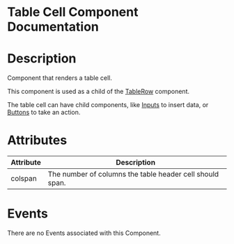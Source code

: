 # Table Cell Component Documentation

# Description

Component that renders a table cell.

This component is used as a child of the [TableRow](../TableRow/) component.

The table cell can have child components, like [Inputs](../../Input/) to insert data, or [Buttons](../../Button/) to take an action.

# Attributes

| Attribute | Description                                              |
| --------- | -------------------------------------------------------- |
| colspan   | The number of columns the table header cell should span. |

# Events

There are no Events associated with this Component.
